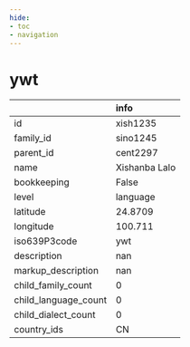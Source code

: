 ```yaml
---
hide:
- toc
- navigation
---
```

# ywt
|                      | info          |
|:---------------------|:--------------|
| id                   | xish1235      |
| family_id            | sino1245      |
| parent_id            | cent2297      |
| name                 | Xishanba Lalo |
| bookkeeping          | False         |
| level                | language      |
| latitude             | 24.8709       |
| longitude            | 100.711       |
| iso639P3code         | ywt           |
| description          | nan           |
| markup_description   | nan           |
| child_family_count   | 0             |
| child_language_count | 0             |
| child_dialect_count  | 0             |
| country_ids          | CN            |